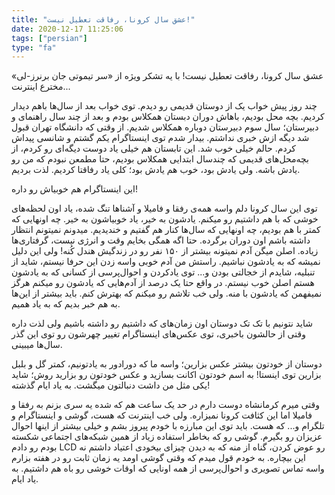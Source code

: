 ```yaml
---
title: "عشق سال کرونا، رفاقت تعطیل نیست!"
date: 2020-12-17 11:25:06
tags: ["persian"]
type: "fa"
---
```


عشق سال کرونا، رفاقت تعطیل نیست! با یه تشکر ویژه از «سر تیموتی جان برنرز-لی» مخترع اینترنت...

چند روز پیش خواب یک از دوستان قدیمی رو دیدم. توی خواب بعد از سال‌ها باهم دیدار کردیم. بچه محل بودیم، باهاش دوران دبستان همکلاس بودم و بعد از چند سال راهنمای و دبیرستان؛ سال سوم دبیرستان دوباره همکلاس شدیم. از وقتی که دانشگاه تهران قبول شد دیگه ازش خبری نداشتم. بیدار شدم توی اینستاگرام یکم گشتم و شانسی پیداش کردم. حالم خیلی خوب شد.
این تابستان هم خیلی یاد دوست دیگه‌ای رو کردم، از بچه‌محل‌های قدیمی که چندسال ابتدایی همکلاس بودیم، حتا مطمعن نبودم که من رو یادش باشه. ولی یادش بود، خوب هم یادش بود؛ کلی یاد رفاقتا کردیم. لذت بردیم.

این اینستاگرام هم خوبیاش رو داره!

توی این سال کرونا دلم واسه همه‌ی رفقا و فامیلا و آشناها تنگ شده، یاد اون لحظه‌های خوشی که با هم داشتیم رو میکنم. یادشون به خیر، یاد خوبیاشون به خیر.
چه اونهایی که کمتر با هم بودیم، چه اونهایی که سال‌ها کنار هم گفتیم و خندیدیم.
میدونم نمیتونم انتظار داشته باشم اون دوران برگرده. حتا اگه همگی بخایم وقت و انرژی نیست، گرفتاری‌ها زیاده. اصلن میگن آدم نمیتونه بیشتر از ۱۵۰ نفر رو در زندگیش هندل کُنه! ولی این دلیل نمیشه که به یادشون نباشیم.
راستش من آدم خوبی واسه زدن این حرفا نیستم، شاید از تنبلیه، شایدم از خجالتی بودن و... توی یادکردن و احوال‌پرسی از کسانی که به یادشون هستم اصلن خوب نیستم. در واقع حتا یک درصد از آدم‌هایی که یادشون رو میکنم هرگز نمیفهمن که یادشون با منه. ولی خب تلاشم رو میکنم که بهترش کنم. باید بیشتر از این‌ها به هم خبر بدیم که به یاد همیم.

شاید نتونیم با تک تک دوستان اون زمان‌های که داشتیم رو داشته باشیم ولی لذت داره وقتی از حالشون باخبری، توی عکس‌های اینستاگرام تغییر چهرشون رو توی این گذر سال‌ها میبینی.

دوستان از خودتون بیشتر عکس بزارین؛ واسه ما که دورادور به یادتونیم، کمتر گل و بلبل بزارین توی اینستا!
به اسم خودتون اکانت بسازید و عکس خودتون رو بزارید روش؛ شاید یکی مثل من داشت دنبالتون میگشت. به یاد ایام گذشته!

وقتی میرم کرمانشاه دوست دارم در حد یک ساعت هم که شده یه سری بزنم به رفقا و فامیلا اما این کثافت کرونا نمیزاره. ولی خب اینترنت که هست، گوشی و اینستاگرام و تلگرام و... که هست. باید توی این مبارزه با خودم پیروز بشم و خیلی بیشتر از اینها احوال عزیزان رو بگیرم.
گوشی رو که بخاطر استفاده زیاد از همین شبکه‌های اجتماعی شکسته بودم رو دادم LCD رو عوض کردن، گناه از منه که به دیدن چیزای بیخودی اعتیاد داشتم نه این بیچاره.
به خودم قول میدم که وقتی گوشی اومد یه زمان ثابت رو در هفته بزارم واسه تماس تصویری و احوال‌پرسی از همه اونایی که اوقات خوشی رو باه هم داشتیم.
به یاد ایام.
